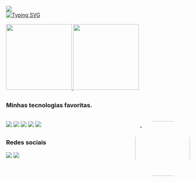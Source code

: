 <div>
  <a href="https://github.com/DenverCoder1/readme-typing-svg">
    <img src="https://readme-typing-svg.herokuapp.com?font=lucida+console&duration=4000&pause=1500&color=F76DEF&=435&lines=Olá+👋"/>
    <br>
    <img src="https://readme-typing-svg.herokuapp.com?font=lucida+console&weight=900&size=18&duration=4000&pause=2000&color=F76DEF&=435&lines=Meu+nome+%C3%A9+Marlus+Silva;Seja+bem+vindo(a)+ao+meu+perfil!;Amo+Python;Estou+sempre+em+busca+do+melhor" alt="Typing SVG" />
  </a>
  
</div>

<br>
<!-- GitHub status -->
<div>
  <a href="https://github.com/anuraghazra/github-readme-stats">
    <img height="180em" src="https://github-readme-stats.vercel.app/api?username=MarlusCSilva&count_private=false&theme=vue-dark&show_icons=true"/>
    <img height="180em" src="https://github-readme-stats.vercel.app/api/top-langs/?username=MarlusCSilva&theme=vue-dark&layout=compact"/>
  </a>
 </div>

  ##
 
<!-- Tecnologia mais ultilizadas -->
### Minhas tecnologias favoritas.
<div style="display: inline_block"><br>
   <img src="https://img.shields.io/badge/Windows%2011-%230079d5.svg?style=for-the-badge&logo=Windows%2011&logoColor=white" />
   <img src="https://img.shields.io/badge/Spotify-1ED760?style=for-the-badge&logo=spotify&logoColor=white" />
   <img src="https://img.shields.io/badge/Visual_Studio_Code-0078D4?style=for-the-badge&logo=visual%20studio%20code&logoColor=white" />
   <img src="https://img.shields.io/badge/GitHub-%2312100E.svg?&style=for-the-badge&logo=Github&logoColor=white" />
   <img src="https://img.shields.io/badge/Discord-%235865F2.svg?style=for-the-badge&logo=discord&logoColor=white" />
  
  <img align="right" height="150" style="border-radius:50px;" src="https://media.tenor.com/k7v9dZiw6rsAAAAi/hello-kitty.gif"/>
</div>

  ##
### Redes sociais
<!-- Redes sociais -->
<div> 
  <a href="mailto:marlussilva5816@gmail.com"><img src="https://img.shields.io/badge/-Gmail-%23333?style=for-the-badge&logo=gmail&logoColor=white" target="_blank"></a>
  <a href="https://www.linkedin.com/in/marlus-silva-a7203b26a/" target="_blank"><img src="https://img.shields.io/badge/-LinkedIn-%230077B5?style=for-the-badge&logo=linkedin&logoColor=white" target="_blank"></a>
</div>
